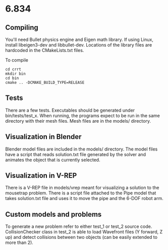 # 6.834

## Compiling 
You'll need Bullet physics engine and Eigen math library. If using Linux, install libeigen3-dev and libbullet-dev. Locations of the library files are hardcoded in the CMakeLists.txt files. 

To compile
```
cd crrt
mkdir bin
cd bin
cmake .. -DCMAKE_BUILD_TYPE=RELEASE
```

## Tests
There are a few tests. Executables should be generated under bin/tests/test_x. When running, the programs expect to be run in the same directory with their mesh files. Mesh files are in the models/ directory.

## Visualization in Blender

Blender model files are included in the models/ directory. The model files have a script that reads solution.txt file generated by the solver and animates the object that is currently selected.

## Visualization in V-REP

There is a V-REP file in models/vrep meant for visualizing a solution to the mousetrap problem. There is a script file attached to the Pipe model that takes solution.txt file and uses it to move the pipe and the 6-DOF robot arm. 

## Custom models and problems

To generate a new problem refer to either test_1 or test_2 source code. CollisionChecker class in test_2 is able to load Wavefront files (Y forward, Z up) and detect collisions between two objects (can be easily extended to more than 2). 